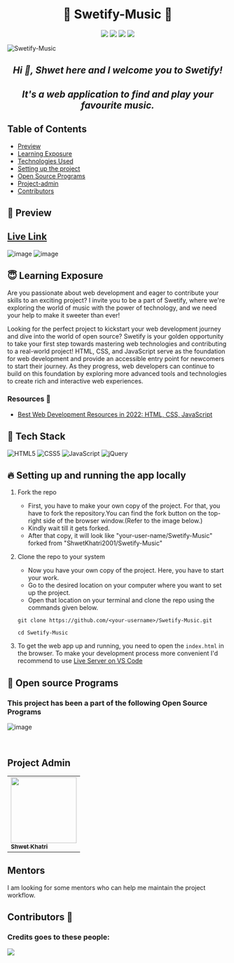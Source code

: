<h1 align="center">🎼 Swetify-Music 🎼</h1>

<div align="center">
<p align="centre">
  <img src="https://img.shields.io/github/issues-pr-closed-raw/ShwetKhatri2001/Swetify-Music?style=for-the-badge" />
  <img src="https://img.shields.io/github/issues-closed-raw/ShwetKhatri2001/Swetify-Music?style=for-the-badge" />
  <img src="https://img.shields.io/github/contributors/ShwetKhatri2001/Swetify-Music?style=for-the-badge" />
  <img src="https://img.shields.io/github/last-commit/ShwetKhatri2001/Swetify-Music?style=for-the-badge" />
 </p></div>

![Swetify-Music](https://socialify.git.ci/ShwetKhatri2001/Swetify-Music/image?description=1&descriptionEditable=Unlock%20your%20Soundtrack%20and%20Groove%20with%20Swetify%20&font=Source%20Code%20Pro&forks=1&issues=1&name=1&owner=1&pattern=Floating%20Cogs&pulls=1&stargazers=1&theme=Dark)

<div align="center">
<h2><i><b>Hi 👋, Shwet here and I welcome you to Swetify!</b></i></h2>
<h2><i><b>It's a web application to find and play your favourite music.</b></i></h2>
</div>

## Table of Contents

 - [Preview](#preview)
 - [Learning Exposure](#exposure)
 - [Technologies Used](#tech)
 - [Setting up the project](#setup)
 - [Open Source Programs](#open-source)
 - [Project-admin](#project-admin)
 - [Contributors](#contributors)

<a name="preview"></a>

## 👀 Preview

## [Live Link](https://swetify.netlify.app/)
![image](https://github.com/ShwetKhatri2001/Swetify-Music/assets/56475750/efaf90b0-fb1b-4e03-9b54-f55cb1a8559b)
![image](https://github.com/ShwetKhatri2001/Swetify-Music/assets/56475750/340dba22-f8e7-496d-b0d1-752b59b8bf8c)

<a name="exposure"></a>

## 😇 Learning Exposure

Are you passionate about web development and eager to contribute your skills to an exciting project? I invite you to be a part of Swetify, where we're exploring the world of music with the power of technology, and we need your help to make it sweeter than ever! 

Looking for the perfect project to kickstart your web development journey and dive into the world of open source? Swetify is your golden opportunity to take your first step towards mastering web technologies and contributing to a real-world project! HTML, CSS, and JavaScript serve as the foundation for web development and provide an accessible entry point for newcomers to start their journey. As they progress, web developers can continue to build on this foundation by exploring more advanced tools and technologies to create rich and interactive web experiences.

<a name="resources"></a>
### Resources 🙌
- [Best Web Development Resources in 2022: HTML, CSS, JavaScript](https://medium.com/@sharmapratik88/become-a-web-developer-in-2022-with-these-resources-5e90ed00823d)

<a name="tech"></a>

## 🧰 Tech Stack

![HTML5](https://img.shields.io/badge/HTML5-E34F26?style=for-the-badge&logo=html5&logoColor=white)
![CSS5](https://img.shields.io/badge/CSS3-1572B6?style=for-the-badge&logo=css3&logoColor=white)
![JavaScript](https://img.shields.io/badge/-JavaScript-FE7601?style=for-the-badge&logo=javascript)
![jQuery](https://img.shields.io/badge/jquery-%230769AD.svg?style=for-the-badge&logo=jquery&logoColor=white)

<a name="setup"></a>
## 🔥 Setting up and running the app locally

1. Fork the repo
   - First, you have to make your own copy of the project. For that, you have to fork the repository.You can find the fork button on the top-right side of the browser window.(Refer to the image below.)
   - Kindly wait till it gets forked.
   - After that copy, it will look like "your-user-name/Swetify-Music" forked from "ShwetKhatri2001/Swetify-Music"
  
2. Clone the repo to your system
    - Now you have your own copy of the project. Here, you have to start your work.
    - Go to the desired location on your computer where you want to set up the project.
    - Open that location on your terminal and clone the repo using the commands given below.
  
    ```
    git clone https://github.com/<your-username>/Swetify-Music.git
    ```
    ```
    cd Swetify-Music
    ``` 
3. To get the web app up and running, you need to open the `index.html` in the browser.
   To make your development process more convenient I'd recommend to use [Live Server on VS Code](https://www.geeksforgeeks.org/how-to-enable-live-server-on-visual-studio-code/)


<a name="open-source"></a>
## 📌 Open source Programs

### This project has been a part of the following Open Source Programs

![image](https://github.com/ShwetKhatri2001/Swetify-Music/assets/56475750/58c3dfe5-1f53-4c11-84d1-3c1f91f8dc6e)

<br>

<a name="project-admin"></a>
## Project Admin
<table>
        <tr>
            <td align="centre"><a href="https://github.com/ShwetKhatri2001"><img alt=""
                        src="https://avatars.githubusercontent.com/u/56475750?v=4" width="150px;" height="150px;"><br><sub><b> Shwet Khatri
                        </b></sub></a><br></td> </a></td>
</table>

## Mentors
I am looking for some mentors who can help me maintain the project workflow.

<a name="contributors"><a/>
  
## Contributors 🎇

### Credits goes to these people:

<a href="https://github.com/ShwetKhatri2001/Swetify-Music/graphs/contributors">
   <img src="https://contrib.rocks/image?repo=ShwetKhatri2001/Swetify-Music" />
</a>


